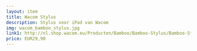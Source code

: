 ```yaml
--- 
layout: item
title: Wacom Stylus
description: Stylus voor iPad van Wacom
img: wacom_bamboo_stylus.jpg
link1: http://nl.shop.wacom.eu/Producten/Bamboo/Bamboo-Stylus/Bamboo-Stylus
price: EUR29,90
---
```

